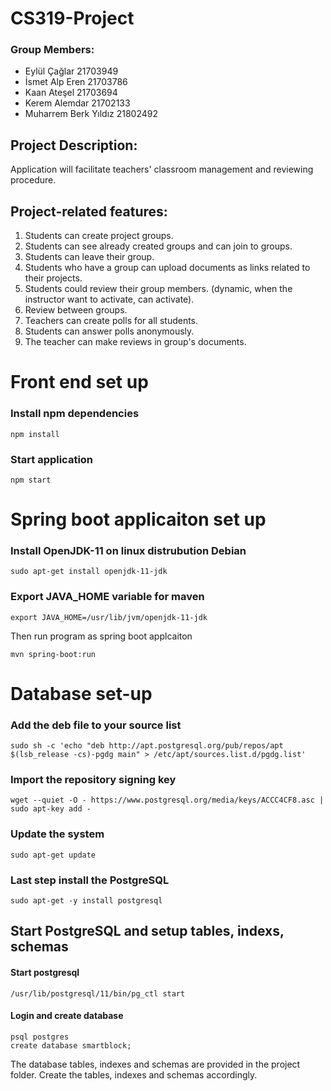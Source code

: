 # CS319-Project

### Group Members:
- Eylül Çağlar 21703949
- İsmet Alp Eren 21703786
- Kaan Ateşel 21703694
- Kerem Alemdar 21702133
- Muharrem Berk Yıldız 21802492

## Project Description:
Application will facilitate teachers' classroom management and reviewing procedure.
<br />
## Project-related features:
1. Students can create project groups.
2. Students can see already created groups and can join to groups.
3. Students can leave their group.
4. Students who have a group can upload documents as links related to their projects.
5. Students could review their group members. (dynamic, when the instructor want to activate, can activate).
6. Review between groups.
7. Teachers can create polls for all students.
8. Students can answer polls anonymously.
9. The teacher can make reviews in group's documents.

# Front end set up 
### Install npm dependencies
```
npm install
```
### Start application
```
npm start
```
# Spring boot applicaiton set up
### Install OpenJDK-11 on linux distrubution Debian
```
sudo apt-get install openjdk-11-jdk 
```
### Export JAVA_HOME variable for maven 
```
export JAVA_HOME=/usr/lib/jvm/openjdk-11-jdk
```
Then run program as spring boot applcaiton
```
mvn spring-boot:run
```
# Database set-up
### Add the deb file to your source list
```
sudo sh -c 'echo "deb http://apt.postgresql.org/pub/repos/apt $(lsb_release -cs)-pgdg main" > /etc/apt/sources.list.d/pgdg.list'
```
### Import the repository signing key
```
wget --quiet -O - https://www.postgresql.org/media/keys/ACCC4CF8.asc | sudo apt-key add -
```
### Update the system
```
sudo apt-get update
```
### Last step install the PostgreSQL
```
sudo apt-get -y install postgresql
```
## Start PostgreSQL and setup tables, indexs, schemas
#### Start postgresql  
```
/usr/lib/postgresql/11/bin/pg_ctl start
```
#### Login and create database
```
psql postgres
create database smartblock;
```
The database tables, indexes and schemas are provided in the project folder. Create the tables, indexes and schemas accordingly.

